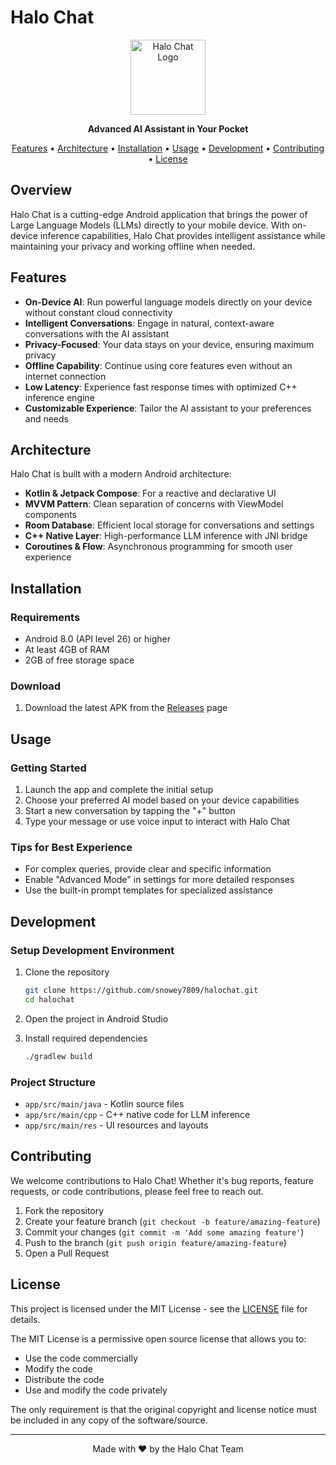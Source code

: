 # Halo Chat

<p align="center">
  <img src="app/src/main/res/mipmap/ic_launcher.xml" alt="Halo Chat Logo" width="120" height="120">
</p>

<p align="center">
  <strong>Advanced AI Assistant in Your Pocket</strong>
</p>

<p align="center">
  <a href="#features">Features</a> •
  <a href="#architecture">Architecture</a> •
  <a href="#installation">Installation</a> •
  <a href="#usage">Usage</a> •
  <a href="#development">Development</a> •
  <a href="#contributing">Contributing</a> •
  <a href="#license">License</a>
</p>

## Overview

Halo Chat is a cutting-edge Android application that brings the power of Large Language Models (LLMs) directly to your mobile device. With on-device inference capabilities, Halo Chat provides intelligent assistance while maintaining your privacy and working offline when needed.

## Features

- **On-Device AI**: Run powerful language models directly on your device without constant cloud connectivity
- **Intelligent Conversations**: Engage in natural, context-aware conversations with the AI assistant
- **Privacy-Focused**: Your data stays on your device, ensuring maximum privacy
- **Offline Capability**: Continue using core features even without an internet connection
- **Low Latency**: Experience fast response times with optimized C++ inference engine
- **Customizable Experience**: Tailor the AI assistant to your preferences and needs

## Architecture

Halo Chat is built with a modern Android architecture:

- **Kotlin & Jetpack Compose**: For a reactive and declarative UI
- **MVVM Pattern**: Clean separation of concerns with ViewModel components
- **Room Database**: Efficient local storage for conversations and settings
- **C++ Native Layer**: High-performance LLM inference with JNI bridge
- **Coroutines & Flow**: Asynchronous programming for smooth user experience

## Installation

### Requirements
- Android 8.0 (API level 26) or higher
- At least 4GB of RAM
- 2GB of free storage space

### Download
1. Download the latest APK from the [Releases](https://github.com/snowey7809/halochat/releases) page

## Usage

### Getting Started
1. Launch the app and complete the initial setup
2. Choose your preferred AI model based on your device capabilities
3. Start a new conversation by tapping the "+" button
4. Type your message or use voice input to interact with Halo Chat

### Tips for Best Experience
- For complex queries, provide clear and specific information
- Enable "Advanced Mode" in settings for more detailed responses
- Use the built-in prompt templates for specialized assistance

## Development

### Setup Development Environment
1. Clone the repository
   ```bash
   git clone https://github.com/snowey7809/halochat.git
   cd halochat
   ```

2. Open the project in Android Studio

3. Install required dependencies
   ```bash
   ./gradlew build
   ```

### Project Structure
- `app/src/main/java` - Kotlin source files
- `app/src/main/cpp` - C++ native code for LLM inference
- `app/src/main/res` - UI resources and layouts

## Contributing

We welcome contributions to Halo Chat! Whether it's bug reports, feature requests, or code contributions, please feel free to reach out.

1. Fork the repository
2. Create your feature branch (`git checkout -b feature/amazing-feature`)
3. Commit your changes (`git commit -m 'Add some amazing feature'`)
4. Push to the branch (`git push origin feature/amazing-feature`)
5. Open a Pull Request

## License

This project is licensed under the MIT License - see the [LICENSE](LICENSE) file for details.

The MIT License is a permissive open source license that allows you to:
- Use the code commercially
- Modify the code
- Distribute the code
- Use and modify the code privately

The only requirement is that the original copyright and license notice must be included in any copy of the software/source.

---

<p align="center">
  Made with ❤️ by the Halo Chat Team
</p>